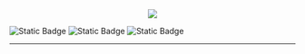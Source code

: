 <div id="header" align="center">
  <img src="Steven P. James.gif" width=full>
</div>

![Static Badge](https://img.shields.io/badge/LinkedIn-red?style=for-the-badge&logo=linkedin&labelColor=black&link=https%3A%2F%2Fwww.linkedin.com%2Fin%2Fsteven-p-james%2F) ![Static Badge](https://img.shields.io/badge/Facebook-blue?style=for-the-badge&logo=facebook&labelColor=black&link=https%3A%2F%2Fwww.facebook.com%2Fsteven.james.944) ![Static Badge](https://img.shields.io/badge/Youtube-red?style=for-the-badge&logo=youtube&labelColor=black&link=https%3A%2F%2Fwww.youtube.com%2Fchannel%2FUCnUJUbX7eWf_hjpekI1j4Lw)

<hr>

<!--
**AFSpacePro/AFSpacePro** is a ✨ _special_ ✨ repository because its `README.md` (this file) appears on your GitHub profile.

Here are some ideas to get you started:

- 🔭 I’m currently working on ...
- 🌱 I’m currently learning ...
- 👯 I’m looking to collaborate on ...
- 🤔 I’m looking for help with ...
- 💬 Ask me about ...
- 📫 How to reach me: ...
- 😄 Pronouns: ...
- ⚡ Fun fact: ...
-->
